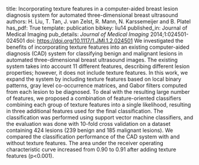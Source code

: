 title: Incorporating texture features in a computer-aided breast lesion diagnosis system for automated three-dimensional breast ultrasound
authors: H. Liu, T. Tan, J. van Zelst, R. Mann, N. Karssemeijer and B. Platel
has_pdf: True
template: publication
bibkey: liu14
published_in: Journal of Medical Imaging
pub_details: <i>Journal of Medical Imaging</i> 2014;1:024501-024501
doi: https://doi.org/10.1117/1.JMI.1.2.024501
We investigated the benefits of incorporating texture features into an existing computer-aided diagnosis (CAD) system for classifying benign and malignant lesions in automated three-dimensional breast ultrasound images. The existing system takes into account 11 different features, describing different lesion properties; however, it does not include texture features. In this work, we expand the system by including texture features based on local binary patterns, gray level co-occurrence matrices, and Gabor filters computed from each lesion to be diagnosed. To deal with the resulting large number of features, we proposed a combination of feature-oriented classifiers combining each group of texture features into a single likelihood, resulting in three additional features used for the final classification. The classification was performed using support vector machine classifiers, and the evaluation was done with 10-fold cross validation on a dataset containing 424 lesions (239 benign and 185 malignant lesions). We compared the classification performance of the CAD system with and without texture features. The area under the receiver operating characteristic curve increased from 0.90 to 0.91 after adding texture features (p<0.001).

